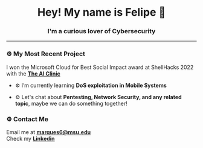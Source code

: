 <h1 align="center">Hey! My name is Felipe 👾</h1>
<h3 align="center">I'm a curious lover of Cybersecurity</h3>
<hr style="color: blue">

### ⚙️ My Most Recent Project

I won the Microsoft Cloud for Best Social Impact award at ShellHacks 2022 with the **[The AI Clinic](https://github.com/Y0uk1tsun3/diagnosis_app)**



- ⚙️ I’m currently learning **DoS exploitation in Mobile Systems**

- ⚙️ Let's chat about **Pentesting, Network Security, and any related topic**, maybe we can do something together!

### ⚙️ Contact Me
Email me at **marques6@msu.edu**<br/>
Check my **[Linkedin](https://www.linkedin.com/in/felipe-marques-allevato-250549220/)**
